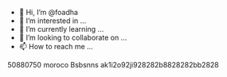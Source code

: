 - 👋 Hi, I’m @foadha
- 👀 I’m interested in ...
- 🌱 I’m currently learning ...
- 💞️ I’m looking to collaborate on ...
- 📫 How to reach me ...

<!---
foadha/foadha is a ✨ special ✨ repository because its `README.md` (this file) appears on your GitHub profile.
You can click the Preview link to take a look at your changes.
--->
50880750 moroco
Bsbsnns ak1i2o92ji928282b8828282bb2828
